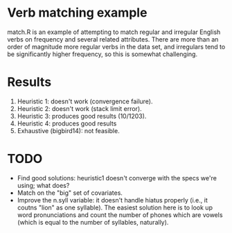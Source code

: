 Verb matching example
=====================

match.R is an example of attempting to match regular and irregular English verbs on frequency and several related attributes. There are more than an order of magnitude more regular verbs in the data set, and irregulars tend to be significantly higher frequency, so this is somewhat challenging.

Results
=======

1. Heuristic 1: doesn't work (convergence failure).
2. Heuristic 2: doesn't work (stack limit error).
3. Heuristic 3: produces good results (10/1203).
4. Heuristic 4: produces good results
5. Exhaustive (bigbird14): not feasible.

TODO
====

* Find good solutions: heuristic1 doesn't converge with the specs we're using; what does?
* Match on the "big" set of covariates.
* Improve the n.syll variable: it doesn't handle hiatus properly (i.e., it coutns "lion" as one syllable). The easiest solution here is to look up word pronunciations and count the number of phones which are vowels (which is equal to the number of syllables, naturally).
